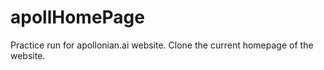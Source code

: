 # apollHomePage
Practice run for apollonian.ai website. Clone the current homepage of the website. 
